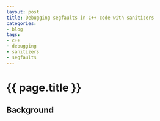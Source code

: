 ```yaml
---
layout: post
title: Debugging segfaults in C++ code with sanitizers
categories:
- blog
tags:
- c++
- debugging
- sanitizers
- segfaults
---
```


# {{ page.title }}

## Background

